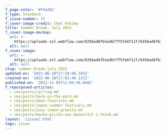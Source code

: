 ```yaml
---
f_page-color: '#f4a261'
f_type: Standard
f_issue-number: 33
f_cover-image-credit: Chet Oshima
title: Summer Break, July 2022
f_cover-image-mockup:
  url: >-
    https://uploads-ssl.webflow.com/6356ad6fb1edb77f5fe6f11f/6356ad6fb1edb7043ae6fdc6_Magazine%20Mockup.png
  alt: null
f_cover-image:
  url: >-
    https://uploads-ssl.webflow.com/6356ad6fb1edb77f5fe6f11f/6356ad6fb1edb788f3e6fdc7_Yo%20Media%20June%202022%20Coverd.png
  alt: null
slug: summer-break-july-2022
updated-on: '2022-06-18T17:18:08.103Z'
created-on: '2022-06-18T17:01:40.137Z'
published-on: '2022-11-05T11:04:49.048Z'
f_repurposed-articles:
  - cms/posts/cycling.md
  - cms/posts/bark-in-the-park.md
  - cms/posts/obon-favorites.md
  - cms/posts/japan-summer-festivals.md
  - cms/posts/yuzu-lemon-granita.md
  - cms/posts/machu-picchu-was-beautiful-i-think.md
layout: '[issue].html'
tags: issue
---
```



